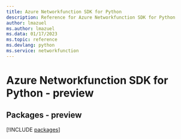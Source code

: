 ```yaml
---
title: Azure Networkfunction SDK for Python
description: Reference for Azure Networkfunction SDK for Python
author: lmazuel
ms.author: lmazuel
ms.data: 01/17/2023
ms.topic: reference
ms.devlang: python
ms.service: networkfunction
---
```

# Azure Networkfunction SDK for Python - preview
## Packages - preview
[!INCLUDE [packages](networkfunction-index.md)]